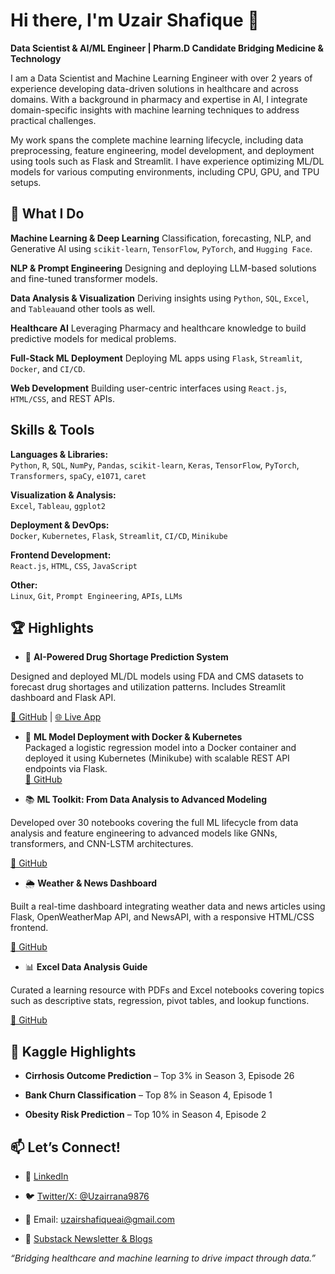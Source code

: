 # Hi there, I'm Uzair Shafique 👋 

**Data Scientist & AI/ML Engineer | Pharm.D Candidate Bridging Medicine & Technology**

I am a Data Scientist and Machine Learning Engineer with over 2 years of experience developing data-driven solutions in healthcare and across domains. With a background in pharmacy and expertise in AI, I integrate domain-specific insights with machine learning techniques to address practical challenges.

My work spans the complete machine learning lifecycle, including data preprocessing, feature engineering, model development, and deployment using tools such as Flask and Streamlit. I have experience optimizing ML/DL models for various computing environments, including CPU, GPU, and TPU setups.


## 🚀 What I Do

 **Machine Learning & Deep Learning**  Classification, forecasting, NLP, and Generative AI using `scikit-learn`, `TensorFlow`, `PyTorch`, and `Hugging Face`.
 
 **NLP & Prompt Engineering**  Designing and deploying LLM-based solutions and fine-tuned transformer models.
 
**Data Analysis & Visualization**  Deriving insights using `Python`, `SQL`, `Excel`, and `Tableau`and other tools as well.

**Healthcare AI** Leveraging Pharmacy and healthcare knowledge to build predictive models for medical problems.

**Full-Stack ML Deployment**  Deploying ML apps using `Flask`, `Streamlit`, `Docker`, and `CI/CD`.

 **Web Development**  Building user-centric interfaces using `React.js`, `HTML/CSS`, and REST APIs.


##  Skills & Tools

**Languages & Libraries:**  
`Python`, `R`, `SQL`, `NumPy`, `Pandas`, `scikit-learn`, `Keras`, `TensorFlow`, `PyTorch`, `Transformers`, `spaCy`, `e1071`, `caret`

**Visualization & Analysis:**  
`Excel`, `Tableau`, `ggplot2`

**Deployment & DevOps:**  
`Docker`, `Kubernetes`, `Flask`, `Streamlit`, `CI/CD`, `Minikube`

**Frontend Development:**  
`React.js`, `HTML`, `CSS`, `JavaScript`

**Other:**  
`Linux`, `Git`, `Prompt Engineering`, `APIs`, `LLMs`


## 🏆 Highlights

- 🧬 **AI-Powered Drug Shortage Prediction System**
 
Designed and deployed ML/DL models using FDA and CMS datasets to forecast drug shortages and utilization patterns. Includes Streamlit dashboard and Flask API.  

[🔗 GitHub](https://github.com/UzairRan/Drug-shortage-predictor-ML-model)  | [🌐 Live App](https://drug-shortage-predictor-ml-model-howve9btbkgw2rpnhvtmxq.streamlit.app/)

- 🐳 **ML Model Deployment with Docker & Kubernetes**  
Packaged a logistic regression model into a Docker container and deployed it using Kubernetes (Minikube) with scalable REST API endpoints via Flask.  
[🔗 GitHub](https://github.com/UzairRan/Machine-Learning-Model-Deployment-With-Docker-and-Kubernetes)

- 📚 **ML Toolkit: From Data Analysis to Advanced Modeling**
   
Developed over 30 notebooks covering the full ML lifecycle from data analysis and feature engineering to advanced models like GNNs, transformers, and CNN-LSTM architectures.
 
[🔗 GitHub](https://github.com/UzairRan/ML-Toolkit-From-Data-Analysis-to-Advanced-Modeling)

- 🌦️ **Weather & News Dashboard**
 
Built a real-time dashboard integrating weather data and news articles using Flask, OpenWeatherMap API, and NewsAPI, with a responsive HTML/CSS frontend.

[🔗 GitHub](https://github.com/UzairRan/Weather-and-News-Project-)

- 📊 **Excel Data Analysis Guide**
  
Curated a learning resource with PDFs and Excel notebooks covering topics such as descriptive stats, regression, pivot tables, and lookup functions.

[🔗 GitHub](https://github.com/UzairRan/Excel-Data-Analysis-Guide)


## 📂 Kaggle Highlights

- **Cirrhosis Outcome Prediction** – Top 3% in Season 3, Episode 26
  
- **Bank Churn Classification** – Top 8% in Season 4, Episode 1
   
- **Obesity Risk Prediction** – Top 10% in Season 4, Episode 2


## 📫 Let’s Connect!

- 🔗 [LinkedIn](https://linkedin.com/in/uzairshafique)
  
- 🐦 [Twitter/X: @Uzairrana9876](https://x.com/Uzairrana9876)
 
- 📧 Email: uzairshafiqueai@gmail.com

- 📝 [Substack Newsletter & Blogs](https://substack.com/@uzairshafique)


_“Bridging healthcare and machine learning to drive impact through data.”_
